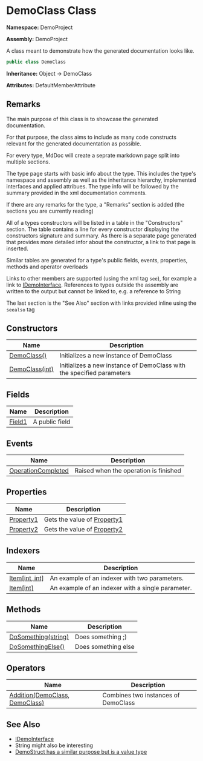 # DemoClass Class

**Namespace:** DemoProject

**Assembly:** DemoProject

A class meant to demonstrate how the generated documentation looks like.

```csharp
public class DemoClass
```

**Inheritance:** Object → DemoClass

**Attributes:** DefaultMemberAttribute

## Remarks

The main purpose of this class is to showcase the generated documentation.

For that purpose, the class aims to include as many code constructs relevant for the generated documentation as possible.

For every type, MdDoc will create a seprate markdown page split into multiple sections.

The type page starts with basic info about the type. This includes the type's namespace and assembly as well as the inheritance hierarchy, implemented interfaces and applied attribues. The type info will be followed by the summary provided in the xml documentation comments.

If there are any remarks for the type, a "Remarks" section is added (the sections you are currently reading)

All of a types constructors will be listed in a table in the "Constructors" section. The table contains a line for every constructor displaying the constructors signature and summary. As there is a separate page generated that provides more detailed infor about the constructor, a link to that page is inserted.

Similar tables are generated for a type's public fields, events, properties, methods and operator overloads

Links to other members are supported (using the xml tag `see`), for example a link to [IDemoInterface](../IDemoInterface/IDemoInterface.md). References to types outside the assembly are written to the output             but cannot be linked to, e.g. a reference to String

The last section is the "See Also" section with links provided inline using the `seealso` tag

## Constructors

| Name                                        | Description                                                           |
| ------------------------------------------- | --------------------------------------------------------------------- |
| [DemoClass()](DemoClass-constructors.md)    | Initializes a new instance of DemoClass                               |
| [DemoClass(int)](DemoClass-constructors.md) | Initializes a new instance of DemoClass with the specified parameters |

## Fields

| Name                                 | Description    |
| ------------------------------------ | -------------- |
| [Field1](fields/DemoClass.Field1.md) | A public field |

## Events

| Name                                                         | Description                           |
| ------------------------------------------------------------ | ------------------------------------- |
| [OperationCompleted](events/DemoClass.OperationCompleted.md) | Raised when the operation is finished |

## Properties

| Name                                           | Description                                                      |
| ---------------------------------------------- | ---------------------------------------------------------------- |
| [Property1](properties/DemoClass.Property1.md) | Gets the value of [Property1](properties/DemoClass.Property1.md) |
| [Property2](properties/DemoClass.Property2.md) | Gets the value of [Property2](properties/DemoClass.Property2.md) |

## Indexers

| Name                                           | Description                                       |
| ---------------------------------------------- | ------------------------------------------------- |
| [Item\[int, int\]](indexers/DemoClass.Item.md) | An example of an indexer with two parameters.     |
| [Item\[int\]](indexers/DemoClass.Item.md)      | An example of an indexer with a single parameter. |

## Methods

| Name                                                      | Description         |
| --------------------------------------------------------- | ------------------- |
| [DoSomething(string)](methods/DemoClass.DoSomething.md)   | Does something ;)   |
| [DoSomethingElse()](methods/DemoClass.DoSomethingElse.md) | Does something else |

## Operators

| Name                                                              | Description                         |
| ----------------------------------------------------------------- | ----------------------------------- |
| [Addition(DemoClass, DemoClass)](operators/DemoClass.Addition.md) | Combines two instances of DemoClass |

## See Also

- [IDemoInterface](../IDemoInterface/IDemoInterface.md)
- String might also be interesting
- [DemoStruct has a similar purpose but is a value type](../DemoStruct/DemoStruct.md)
